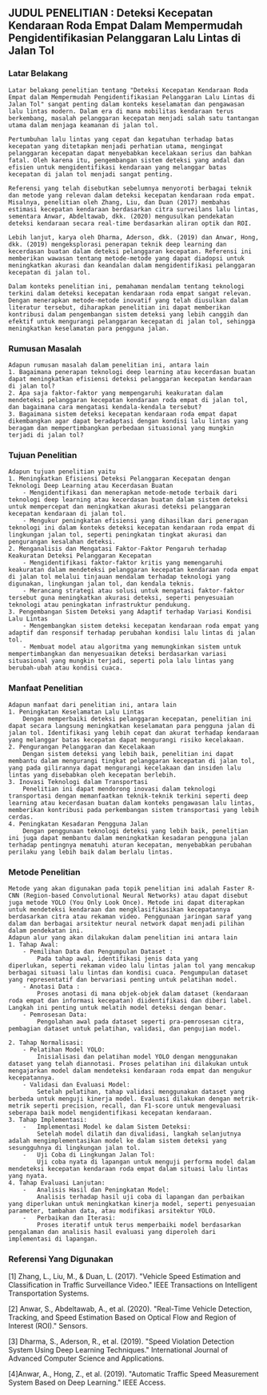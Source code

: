## JUDUL PENELITIAN : Deteksi Kecepatan Kendaraan Roda Empat Dalam Mempermudah Pengidentifikasian Pelanggaran Lalu Lintas di Jalan Tol

### Latar Belakang
    Latar belakang penelitian tentang "Deteksi Kecepatan Kendaraan Roda Empat dalam Mempermudah Pengidentifikasian Pelanggaran Lalu Lintas di Jalan Tol" sangat penting dalam konteks keselamatan dan pengawasan lalu lintas modern. Dalam era di mana mobilitas kendaraan terus berkembang, masalah pelanggaran kecepatan menjadi salah satu tantangan utama dalam menjaga keamanan di jalan tol.

    Pertumbuhan lalu lintas yang cepat dan kepatuhan terhadap batas kecepatan yang ditetapkan menjadi perhatian utama, mengingat pelanggaran kecepatan dapat menyebabkan kecelakaan serius dan bahkan fatal. Oleh karena itu, pengembangan sistem deteksi yang andal dan efisien untuk mengidentifikasi kendaraan yang melanggar batas kecepatan di jalan tol menjadi sangat penting.

    Referensi yang telah disebutkan sebelumnya menyoroti berbagai teknik dan metode yang relevan dalam deteksi kecepatan kendaraan roda empat. Misalnya, penelitian oleh Zhang, Liu, dan Duan (2017) membahas estimasi kecepatan kendaraan berdasarkan citra surveilans lalu lintas, sementara Anwar, Abdeltawab, dkk. (2020) mengusulkan pendekatan deteksi kendaraan secara real-time berdasarkan aliran optik dan ROI.

    Lebih lanjut, karya oleh Dharma, Aderson, dkk. (2019) dan Anwar, Hong, dkk. (2019) mengeksplorasi penerapan teknik deep learning dan kecerdasan buatan dalam deteksi pelanggaran kecepatan. Referensi ini memberikan wawasan tentang metode-metode yang dapat diadopsi untuk meningkatkan akurasi dan keandalan dalam mengidentifikasi pelanggaran kecepatan di jalan tol.

    Dalam konteks penelitian ini, pemahaman mendalam tentang teknologi terkini dalam deteksi kecepatan kendaraan roda empat sangat relevan. Dengan menerapkan metode-metode inovatif yang telah diusulkan dalam literatur tersebut, diharapkan penelitian ini dapat memberikan kontribusi dalam pengembangan sistem deteksi yang lebih canggih dan efektif untuk mengurangi pelanggaran kecepatan di jalan tol, sehingga meningkatkan keselamatan para pengguna jalan.

### Rumusan Masalah
    Adapun rumusan masalah dalam penelitian ini, antara lain
    1. Bagaimana penerapan teknologi deep learning atau kecerdasan buatan dapat meningkatkan efisiensi deteksi pelanggaran kecepatan kendaraan di jalan tol?
    2. Apa saja faktor-faktor yang mempengaruhi keakuratan dalam mendeteksi pelanggaran kecepatan kendaraan roda empat di jalan tol, dan bagaimana cara mengatasi kendala-kendala tersebut?
    3. Bagaimana sistem deteksi kecepatan kendaraan roda empat dapat dikembangkan agar dapat beradaptasi dengan kondisi lalu lintas yang beragam dan mempertimbangkan perbedaan situasional yang mungkin terjadi di jalan tol?

### Tujuan Penelitian
    Adapun tujuan penelitian yaitu
    1. Meningkatkan Efisiensi Deteksi Pelanggaran Kecepatan dengan Teknologi Deep Learning atau Kecerdasan Buatan
        - Mengidentifikasi dan menerapkan metode-metode terbaik dari teknologi deep learning atau kecerdasan buatan dalam sistem deteksi untuk mempercepat dan meningkatkan akurasi deteksi pelanggaran kecepatan kendaraan di jalan tol.
        - Mengukur peningkatan efisiensi yang dihasilkan dari penerapan teknologi ini dalam konteks deteksi kecepatan kendaraan roda empat di lingkungan jalan tol, seperti peningkatan tingkat akurasi dan pengurangan kesalahan deteksi.
    2. Menganalisis dan Mengatasi Faktor-Faktor Pengaruh terhadap Keakuratan Deteksi Pelanggaran Kecepatan
        - Mengidentifikasi faktor-faktor kritis yang memengaruhi keakuratan dalam mendeteksi pelanggaran kecepatan kendaraan roda empat di jalan tol melalui tinjauan mendalam terhadap teknologi yang digunakan, lingkungan jalan tol, dan kendala teknis.
        - Merancang strategi atau solusi untuk mengatasi faktor-faktor tersebut guna meningkatkan akurasi deteksi, seperti penyesuaian teknologi atau peningkatan infrastruktur pendukung.
    3. Pengembangan Sistem Deteksi yang Adaptif terhadap Variasi Kondisi Lalu Lintas
        - Mengembangkan sistem deteksi kecepatan kendaraan roda empat yang adaptif dan responsif terhadap perubahan kondisi lalu lintas di jalan tol.
        - Membuat model atau algoritma yang memungkinkan sistem untuk mempertimbangkan dan menyesuaikan deteksi berdasarkan variasi situasional yang mungkin terjadi, seperti pola lalu lintas yang berubah-ubah atau kondisi cuaca.

### Manfaat Penelitian
    Adapun manfaat dari penelitian ini, antara lain
    1. Peningkatan Keselamatan Lalu Lintas
        Dengan memperbaiki deteksi pelanggaran kecepatan, penelitian ini dapat secara langsung meningkatkan keselamatan para pengguna jalan di jalan tol. Identifikasi yang lebih cepat dan akurat terhadap kendaraan yang melanggar batas kecepatan dapat mengurangi risiko kecelakaan.
    2. Pengurangan Pelanggaran dan Kecelakaan
        Dengan sistem deteksi yang lebih baik, penelitian ini dapat membantu dalam mengurangi tingkat pelanggaran kecepatan di jalan tol, yang pada gilirannya dapat mengurangi kecelakaan dan insiden lalu lintas yang disebabkan oleh kecepatan berlebih.
    3. Inovasi Teknologi dalam Transportasi
        Penelitian ini dapat mendorong inovasi dalam teknologi transportasi dengan memanfaatkan teknik-teknik terkini seperti deep learning atau kecerdasan buatan dalam konteks pengawasan lalu lintas, memberikan kontribusi pada perkembangan sistem transportasi yang lebih cerdas.
    4. Peningkatan Kesadaran Pengguna Jalan
        Dengan penggunaan teknologi deteksi yang lebih baik, penelitian ini juga dapat membantu dalam meningkatkan kesadaran pengguna jalan terhadap pentingnya mematuhi aturan kecepatan, menyebabkan perubahan perilaku yang lebih baik dalam berlalu lintas.

### Metode Penelitian
    Metode yang akan digunakan pada topik penelitian ini adalah Faster R-CNN (Region-based Convolutional Neural Networks) atau dapat disebut juga metode YOLO (You Only Look Once). Metode ini dapat diterapkan untuk mendeteksi kendaraan dan mengklasifikasikan kecepatannya berdasarkan citra atau rekaman video. Penggunaan jaringan saraf yang dalam dan berbagai arsitektur neural network dapat menjadi pilihan dalam pendekatan ini. 
    Adapun alur yang akan dilakukan dalam penelitian ini antara lain
    1. Tahap Awal:
        - Pemilihan Data dan Pengumpulan Dataset : 
            Pada tahap awal, identifikasi jenis data yang        diperlukan, seperti rekaman video lalu lintas jalan tol yang mencakup berbagai situasi lalu lintas dan kondisi cuaca. Pengumpulan dataset yang representatif dan bervariasi penting untuk pelatihan model.
        - Anotasi Data : 
            Proses anotasi di mana objek-objek dalam dataset (kendaraan roda empat dan informasi kecepatan) diidentifikasi dan diberi label. Langkah ini penting untuk melatih model deteksi dengan benar.
        - Pemrosesan Data: 
            Pengolahan awal pada dataset seperti pra-pemrosesan citra, pembagian dataset untuk pelatihan, validasi, dan pengujian model.

    2. Tahap Normalisasi:
        - Pelatihan Model YOLO:
            Inisialisasi dan pelatihan model YOLO dengan menggunakan dataset yang telah diannotasi. Proses pelatihan ini dilakukan untuk mengajarkan model dalam mendeteksi kendaraan roda empat dan mengukur kecepatannya.
        - Validasi dan Evaluasi Model:
            Setelah pelatihan, tahap validasi menggunakan dataset yang berbeda untuk menguji kinerja model. Evaluasi dilakukan dengan metrik-metrik seperti precision, recall, dan F1-score untuk mengevaluasi seberapa baik model mengidentifikasi kecepatan kendaraan.
    3. Tahap Implementasi:
        -   Implementasi Model ke dalam Sistem Deteksi:
            Setelah model dilatih dan divalidasi, langkah selanjutnya adalah mengimplementasikan model ke dalam sistem deteksi yang sesungguhnya di lingkungan jalan tol.
        -   Uji Coba di Lingkungan Jalan Tol:
            Uji coba nyata di lapangan untuk menguji performa model dalam mendeteksi kecepatan kendaraan roda empat dalam situasi lalu lintas yang nyata.
    4. Tahap Evaluasi Lanjutan:
        -   Analisis Hasil dan Peningkatan Model:
            Analisis terhadap hasil uji coba di lapangan dan perbaikan yang diperlukan untuk meningkatkan kinerja model, seperti penyesuaian parameter, tambahan data, atau modifikasi arsitektur YOLO.
        -   Perbaikan dan Iterasi:
            Proses iteratif untuk terus memperbaiki model berdasarkan pengalaman dan analisis hasil evaluasi yang diperoleh dari implementasi di lapangan.

### Referensi Yang Digunakan
[1] Zhang, L., Liu, M., & Duan, L. (2017). "Vehicle Speed Estimation and Classification in Traffic Surveillance Video." IEEE Transactions on Intelligent Transportation Systems.

[2] Anwar, S., Abdeltawab, A., et al. (2020). "Real-Time Vehicle Detection, Tracking, and Speed Estimation Based on Optical Flow and Region of Interest (ROI)." Sensors.

[3] Dharma, S., Aderson, R., et al. (2019). "Speed Violation Detection System Using Deep Learning Techniques." International Journal of Advanced Computer Science and Applications.

[4]Anwar, A., Hong, Z., et al. (2019). "Automatic Traffic Speed Measurement System Based on Deep Learning." IEEE Access.